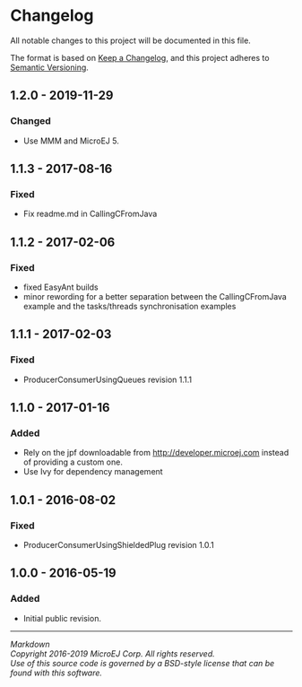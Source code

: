 # Changelog

All notable changes to this project will be documented in this file.

The format is based on [Keep a Changelog](https://keepachangelog.com/en/1.0.0/),
and this project adheres to [Semantic Versioning](https://semver.org/spec/v2.0.0.html).

## 1.2.0 - 2019-11-29

### Changed

  - Use MMM and MicroEJ 5.


## 1.1.3 - 2017-08-16

### Fixed

  - Fix readme.md in CallingCFromJava

## 1.1.2 - 2017-02-06

### Fixed

  - fixed EasyAnt builds
  - minor rewording for a better separation between the CallingCFromJava example and the tasks/threads synchronisation examples

## 1.1.1 - 2017-02-03

### Fixed

  - ProducerConsumerUsingQueues revision 1.1.1

## 1.1.0 - 2017-01-16

### Added

  - Rely on the jpf downloadable from http://developer.microej.com instead of providing a custom one.
  - Use Ivy for dependency management

## 1.0.1 - 2016-08-02

### Fixed

  - ProducerConsumerUsingShieldedPlug revision 1.0.1

## 1.0.0 - 2016-05-19

### Added

  - Initial public revision.
  
---  
_Markdown_   
_Copyright 2016-2019 MicroEJ Corp. All rights reserved._  
_Use of this source code is governed by a BSD-style license that can be found with this software._  